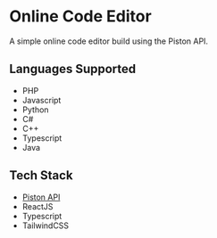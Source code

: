 # Online Code Editor

A simple online code editor build using the Piston API.

## Languages Supported
- PHP
- Javascript
- Python
- C#
- C++
- Typescript
- Java

## Tech Stack
- <a href="https://piston.readthedocs.io/en/latest/" target="_blank">Piston API</a>
- ReactJS
- Typescript
- TailwindCSS
